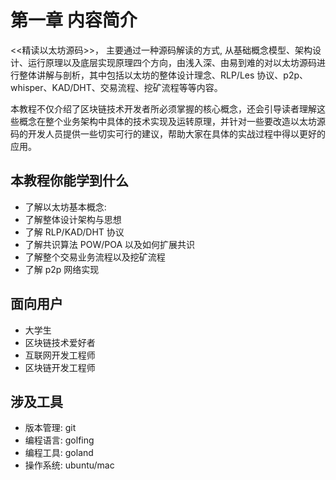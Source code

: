 # 第一章 内容简介

<<精读以太坊源码>>， 主要通过一种源码解读的方式, 从基础概念模型、架构设计、运行原理以及底层实现原理四个方向，由浅入深、由易到难的对以太坊源码进行整体讲解与剖析，其中包括以太坊的整体设计理念、RLP/Les 协议、p2p、whisper、KAD/DHT、交易流程、挖矿流程等等内容。

本教程不仅介绍了区块链技术开发者所必须掌握的核心概念，还会引导读者理解这些概念在整个业务架构中具体的技术实现及运转原理，并针对一些要改造以太坊源码的开发人员提供一些切实可行的建议，帮助大家在具体的实战过程中得以更好的应用。

## 本教程你能学到什么

*   了解以太坊基本概念:
*   了解整体设计架构与思想
*   了解 RLP/KAD/DHT 协议
*   了解共识算法 POW/POA 以及如何扩展共识
*   了解整个交易业务流程以及挖矿流程
*   了解 p2p 网络实现

## 面向用户

*   大学生
*   区块链技术爱好者
*   互联网开发工程师
*   区块链开发工程师

## 涉及工具

*   版本管理: git
*   编程语言: golfing
*   编程工具: goland
*   操作系统: ubuntu/mac